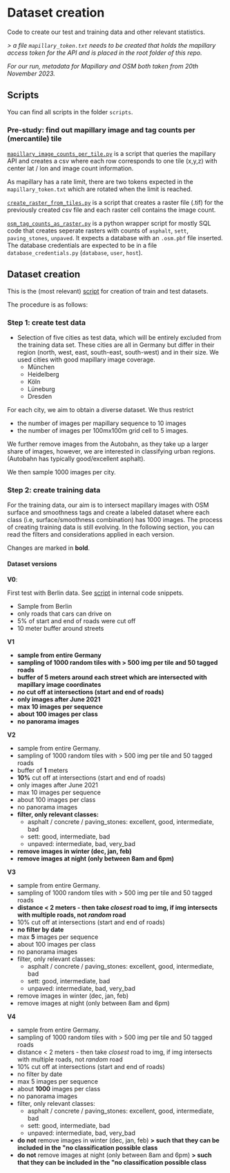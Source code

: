 # Dataset creation

Code to create our test and training data and other relevant statistics.

*> a file `mapillary_token.txt` needs to be created that holds the mapillary access token for the API and is placed in the root folder of this repo.*

*For our run, metadata for Mapillary and OSM both taken from 20th November 2023.*

## Scripts

You can find all scripts in the folder `scripts`. 

### Pre-study: find out mapillary image and tag counts per (mercantile) tile

[`mapillary_image_counts_per_tile.py`](/scripts/mapillary_image_counts_per_tile.py) is a script that queries the mapillary API and creates a csv where each row corresponds to one tile (x,y,z) with center lat / lon and image count information.

As mapillary has a rate limit, there are two tokens expected in the `mapillary_token.txt` which are rotated when the limit is reached.

[`create_raster_from_tiles.py`](/scripts/create_raster_from_tiles.py) is a script that creates a raster file (.tif) for the previously created csv file and each raster cell contains the image count.

[`osm_tag_counts_as_raster.py`](/scripts/osm_tag_counts_as_raster.py) is a python wrapper script for mostly SQL code that creates seperate rasters with counts of `asphalt`, `sett`, `paving_stones`, `unpaved`. It expects a database with an `.osm.pbf` file inserted. The database credentials are expected to be in a file `database_credentials.py` (`database`, `user`, `host`).

## Dataset creation

This is the (most relevant) [script](/scripts/train_test_data.py) for creation of train and test datasets.

The procedure is as follows:

### Step 1: create test data


- Selection of five cities as test data, which will be entirely excluded from the training data set. These cities are all in Germany but differ in their region (north, west, east, south-east, south-west) and in their size. We used cities with good mapillary image coverage.
    - München
    - Heidelberg
    - Köln
    - Lüneburg
    - Dresden

For each city, we aim to obtain a diverse dataset. We thus restrict 
- the number of images per mapillary sequence to 10 images
- the number of images per 100mx100m grid cell to 5 images.

We further remove images from the Autobahn, as they take up a larger share of images, however, we are interested in classifying urban regions. (Autobahn has typically good/excellent asphalt).

We then sample 1000 images per city.

### Step 2: create training data

For the training data, our aim is to intersect mapillary images with OSM surface and smoothness tags and create a labeled dataset where each class (i.e, surface/smoothness combination) has 1000 images. The process of creating training data is still evolving. In the following section, you can read the filters and considerations applied in each version.

Changes are marked in **bold**.

#### Dataset versions

**V0**: 

First test with Berlin data. See [script](https://github.com/SurfaceAI/internal_code_snippets/blob/main/intersect_mapillary_points_and_roads.sql) in internal code snippets.

- Sample from Berlin
- only roads that cars can drive on
- 5% of start and end of roads were cut off
- 10 meter buffer around streets


**V1**

- **sample from entire Germany**
- **sampling of 1000 random tiles with > 500 img per tile and  50 tagged roads**
- **buffer of 5 meters around each street which are intersected with mapillary image coordinates**
- ***no* cut off at intersections (start and end of roads)**
- **only images after June 2021**
- **max 10 images per sequence**
- **about 100 images per class**
- **no panorama images**

**V2**

- sample from entire Germany.
- sampling of 1000 random tiles with > 500 img per tile and  50 tagged roads
- buffer of **1** meters
- **10%** cut off at intersections (start and end of roads)
- only images after June 2021
- max 10 images per sequence
- about 100 images per class
- no panorama images
- **filter, only relevant classes:**
  - asphalt / concrete / paving_stones: excellent, good, intermediate, bad
  - sett: good, intermediate, bad
  - unpaved: intermediate, bad, very_bad
- **remove images in winter (dec, jan, feb)**
- **remove images at night (only between 8am and 6pm)**

**V3**

- sample from entire Germany.
- sampling of 1000 random tiles with > 500 img per tile and  50 tagged roads
- **distance < 2 meters - then take *closest* road to img, if img intersects with multiple roads, not *random* road**
- 10% cut off at intersections (start and end of roads)
- **no filter by date**
- max **5** images per sequence
- about 100 images per class
- no panorama images
- filter, only relevant classes:
  - asphalt / concrete / paving_stones: excellent, good, intermediate, bad
  - sett: good, intermediate, bad
  - unpaved: intermediate, bad, very_bad
- remove images in winter (dec, jan, feb)
- remove images at night (only between 8am and 6pm)


**V4**

- sample from entire Germany.
- sampling of 1000 random tiles with > 500 img per tile and  50 tagged roads
- distance < 2 meters - then take *closest* road to img, if img intersects with multiple roads, not *random* road
- 10% cut off at intersections (start and end of roads)
- no filter by date
- max 5 images per sequence
- about **1000** images per class
- no panorama images
- filter, only relevant classes:
  - asphalt / concrete / paving_stones: excellent, good, intermediate, bad
  - sett: good, intermediate, bad
  - unpaved: intermediate, bad, very_bad
- **do not** remove images in winter (dec, jan, feb) **> such that they can be included in the "no classification possible class**
- **do not** remove images at night (only between 8am and 6pm) **> such that they can be included in the "no classification possible class**
